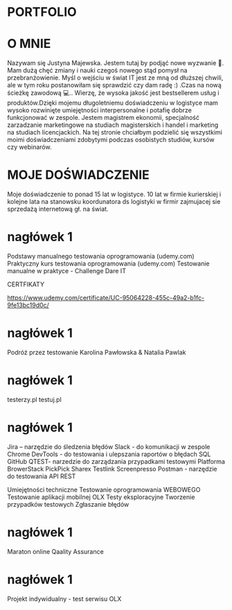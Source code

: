 # PORTFOLIO 

# O MNIE

Nazywam się Justyna Majewska. Jestem tutaj by podjąć nowe wyzwanie 💪. Mam dużą chęć zmiany i nauki czegoś nowego stąd pomysł na przebranżowienie. Myśl o wejściu w świat IT jest ze mną od dłuższej chwili, ale w tym roku postanowiłam się sprawdzić czy dam radę :) .Czas na nową ścieżkę zawodową 💻.. Wierzę, że wysoka jakość jest bestsellerem usług i produktów.Dzięki mojemu długoletniemu  doświadczeniu w logistyce mam wysoko rozwinięte umiejętności interpersonalne i potafię dobrze funkcjonować w zespole. Jestem magistrem ekonomii, specjalność zarzadzanie marketingowe na studiach magisterskich i handel i marketing na studiach licencjackich. Na tej stronie chciałbym podzielić się wszystkimi moimi doświadczeniami zdobytymi podczas osobistych studiów, kursów czy webinarów.

# MOJE DOŚWIADCZENIE

Moje doświadczenie to ponad 15 lat w logistyce. 10 lat w firmie kurierskiej i kolejne lata na stanowsku koordunatora ds logistyki w firmir zajmujacej sie sprzedażą internetową gł. na świat.

# nagłówek 1

Podstawy manualnego testowania oprogramowania  (udemy.com)
Praktyczny kurs testowania oprogramowania  (udemy.com)
Testowanie manualne w praktyce - Challenge Dare IT

CERTFIKATY

https://www.udemy.com/certificate/UC-95064228-455c-49a2-b1fc-9fe13bc19d0c/

# nagłówek 1

Podróż przez testowanie Karolina Pawłowska & Natalia Pawlak

# nagłówek 1

testerzy.pl
testuj.pl

# nagłówek 1

Jira – narzędzie do śledzenia błędów
Slack - do komunikacji w zespole
Chrome DevTools - do testowania i ulepszania raportów o błędach
SQL
GitHub
QTEST- narzedzie do zarządzania przypadkami testowymi
Platforma BrowerStack
PickPick
Sharex
Testlink
Screenpresso
Postman - narzędzie do testowania API REST

Umiejętności techniczne
Testowanie oprogramowania WEBOWEGO
Testowanie aplikacji mobilnej OLX 
Testy eksploracyjne
Tworzenie przypadków testowych
Zgłaszanie błędów

# nagłówek 1

Maraton online Qaality Assurance

# nagłówek 1

Projekt indywidualny - test serwisu OLX
